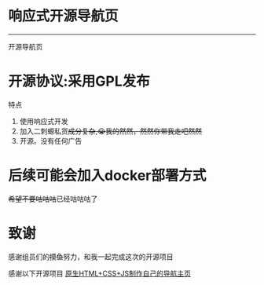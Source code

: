 # 响应式开源导航页
---
开源导航页
# 开源协议:采用GPL发布
特点
1. 使用响应式开发
2. 加入二刺螈私货~~成分复杂,😭我的然然，然然你带我走吧然然~~
3. 开源。没有任何广告
# 后续可能会加入docker部署方式
~~希望不要咕咕咕~~已经咕咕咕了

# 致谢
感谢组员们的~~摸鱼~~努力，和我一起完成这次的开源项目  

感谢以下开源项目
[原生HTML+CSS+JS制作自己的导航主页](https://blog.csdn.net/weixin_44009656/article/details/124701079?app_version=5.9.0&code=app_1562916241&csdn_share_tail=%7B%22type%22%3A%22blog%22%2C%22rType%22%3A%22article%22%2C%22rId%22%3A%22124701079%22%2C%22source%22%3A%22Ahawrw%22%7D&uLinkId=usr1mkqgl919blen)